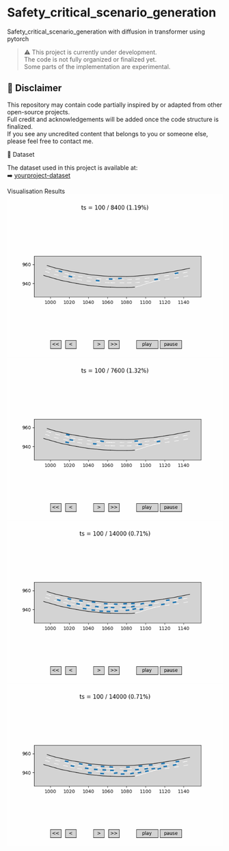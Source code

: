 # Safety_critical_scenario_generation
Safety_critical_scenario_generation with diffusion in transformer using pytorch

> ⚠️ This project is currently under development.  
> The code is not fully organized or finalized yet.  
> Some parts of the implementation are experimental.

## 📌 Disclaimer

This repository may contain code partially inspired by or adapted from other open-source projects.  
Full credit and acknowledgements will be added once the code structure is finalized.  
If you see any uncredited content that belongs to you or someone else, please feel free to contact me.

📂 Dataset

The dataset used in this project is available at:  
➡️ [yourproject-dataset](https://github.com/yourusername/yourproject-dataset)


Visualisation Results
![Smooth Traffic 1](data_process/smooth_traffic_1.gif)
![Smooth Traffic 1](data_process/smooth_traffic_2.gif)
![Smooth Traffic 1](data_process/congestion1.gif)
![Smooth Traffic 1](data_process/congestion2.gif)
